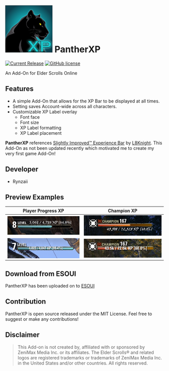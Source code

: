 # <img src="../assets/pantherXP.png" alt="PantherXP Icon" width="150"/> PantherXP 
[![Current Release](https://img.shields.io/github/release/kenzieryann7/PantherXP)](https://github.com/kenzieryann7/PantherXP/releases/tag/v1.2.0) [![GitHub license](https://img.shields.io/github/license/kenzieryann7/PantherXP.svg)](https://github.com/kenzieryann7/PantherXP/blob/master/LICENSE)

An Add-On for Elder Scrolls Online

## Features
- A simple Add-On that allows for the XP Bar to be displayed at all times.
- Setting saves Account-wide across all characters.
- Customizable XP Label overlay
    - Font face
    - Font size
    - XP Label formatting
    - XP Label placement

**PantherXP** references [Slightly Improved™ Experience Bar](https://www.esoui.com/downloads/info73-SlightlyImprovedExperienceBar.html) by [L8Knight](https://www.esoui.com/forums/member.php?action=getinfo&userid=1084). 
This Add-On as not been updated recently which motivated me to create my very first game Add-On!

## Developer
- Rynzaii

## Preview Examples

Player Progress XP            |  Champion XP
:-------------------------:|:-------------------------:
![Player Progress XP](../assets/normalXP1.PNG)  |  ![Champion XP](../assets/championXP1.PNG)
![Player Progress XP](../assets/normalXP2.PNG)  |  ![Champion XP](../assets/championXP2.PNG)

## Download from ESOUI
PantherXP has been uploaded on to [ESOUI](https://www.esoui.com/downloads/info3404-PantherXP.html)

## Contribution
PantherXP is open source released under the MIT License.
Feel free to suggest or make any contributions!

## Disclaimer

> This Add-on is not created by, affiliated with or sponsored by ZeniMax Media Inc. or its affiliates. The Elder Scrolls® and related logos are registered trademarks or trademarks of ZeniMax Media Inc. in the United States and/or other countries. All rights reserved.